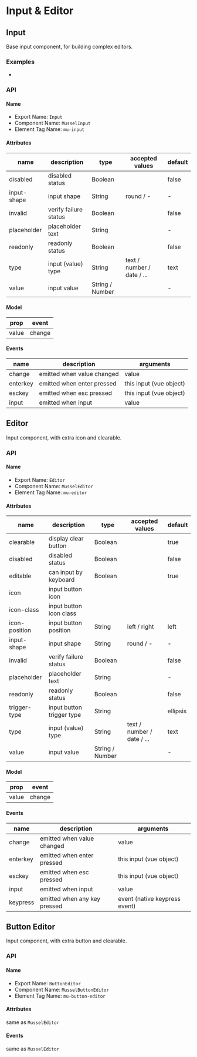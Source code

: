 # Input & Editor



## Input

Base input component, for building complex editors.



### Examples

-




### API

#### Name

* Export Name:  `Input`
* Component Name:  `MusselInput`
* Element Tag Name:  `mu-input`



#### Attributes

| name        | description           | type            | accepted values            | default |
| ----------- | --------------------- | --------------- | -------------------------- | ------- |
| disabled    | disabled status       | Boolean         |                            | false   |
| input-shape | input shape           | String          | round / -                  | -       |
| invalid     | verify failure status | Boolean         |                            | false   |
| placeholder | placeholder text      | String          |                            | -       |
| readonly    | readonly status       | Boolean         |                            | false   |
| type        | input (value) type    | String          | text / number / date / ... | text    |
| value       | input value           | String / Number |                            | -       |



#### Model

| prop  | event  |
| ----- | ------ |
| value | change |



#### Events

| name     | description                | arguments               |
| -------- | -------------------------- | ----------------------- |
| change   | emitted when value changed | value                   |
| enterkey | emitted when enter pressed | this input (vue object) |
| esckey   | emitted when esc pressed   | this input (vue object) |
| input    | emitted when input         | value                   |



## Editor

Input component, with extra icon and clearable.



### API

#### Name

* Export Name:  `Editor`
* Component Name:  `MusselEditor`
* Element Tag Name:  `mu-editor`



#### Attributes

| name          | description               | type            | accepted values            | default  |
| ------------- | ------------------------- | --------------- | -------------------------- | -------- |
| clearable     | display clear button      | Boolean         |                            | true     |
| disabled      | disabled status           | Boolean         |                            | false    |
| editable      | can input by keyboard     | Boolean         |                            | true     |
| icon          | input button icon         |                 |                            |          |
| icon-class    | input button icon class   |                 |                            |          |
| icon-position | input button position     | String          | left / right               | left     |
| input-shape   | input shape               | String          | round / -                  | -        |
| invalid       | verify failure status     | Boolean         |                            | false    |
| placeholder   | placeholder text          | String          |                            | -        |
| readonly      | readonly status           | Boolean         |                            | false    |
| trigger-type  | input button trigger type | String          |                            | ellipsis |
| type          | input (value) type        | String          | text / number / date / ... | text     |
| value         | input value               | String / Number |                            | -        |



#### Model

| prop  | event  |
| ----- | ------ |
| value | change |



#### Events

| name     | description                  | arguments                     |
| -------- | ---------------------------- | ----------------------------- |
| change   | emitted when value changed   | value                         |
| enterkey | emitted when enter pressed   | this input (vue object)       |
| esckey   | emitted when esc pressed     | this input (vue object)       |
| input    | emitted when input           | value                         |
| keypress | emitted when any key pressed | event (native keypress event) |



## Button Editor

Input component, with extra button and clearable.



### API

#### Name

* Export Name:  `ButtonEditor`
* Component Name:  `MusselButtonEditor`
* Element Tag Name:  `mu-button-editor`



#### Attributes

same as `MusselEditor`



#### Events

same as `MusselEditor`

